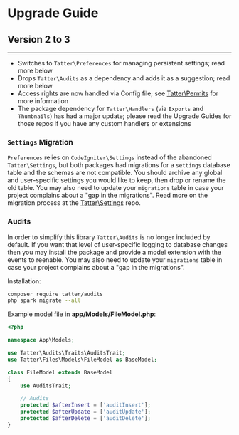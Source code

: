 # Upgrade Guide

## Version 2 to 3
***

* Switches to `Tatter\Preferences` for managing persistent settings; read more below
* Drops `Tatter\Audits` as a dependency and adds it as a suggestion; read more below
* Access rights are now handled via Config file; see [Tatter\Permits](https://github.com/tattersoftware/codeigniter4-permits) for more information
* The package dependency for `Tatter\Handlers` (via `Exports` and `Thumbnails`) has had a major update; please read the Upgrade Guides for those repos if you have any custom handlers or extensions

### `Settings` Migration

`Preferences` relies on `CodeIgniter\Settings` instead of the abandoned `Tatter\Settings`, but
both packages had migrations for a `settings` database table and the schemas are not compatible.
You should archive any global and user-specific settings you would like to keep, then drop
or rename the old table. You may also need to update your `migrations` table in case your
project complains about a "gap in the migrations". Read more on the migration process at the
[Tatter\Settings](https://github.com/tattersoftware/codeigniter4-settings) repo.

### Audits

In order to simplify this library `Tatter\Audits` is no longer included by default. If you
want that level of user-specific logging to database changes then you may install the package
and provide a model extension with the events to reenable. You may also need to update your
`migrations` table in case your project complains about a "gap in the migrations".

Installation:
```bash
composer require tatter/audits
php spark migrate --all
```

Example model file in **app/Models/FileModel.php**:
```php
<?php

namespace App\Models;

use Tatter\Audits\Traits\AuditsTrait;
use Tatter\Files\Models\FileModel as BaseModel;

class FileModel extends BaseModel
{
    use AuditsTrait;

    // Audits
    protected $afterInsert = ['auditInsert'];
    protected $afterUpdate = ['auditUpdate'];
    protected $afterDelete = ['auditDelete'];
}
```
